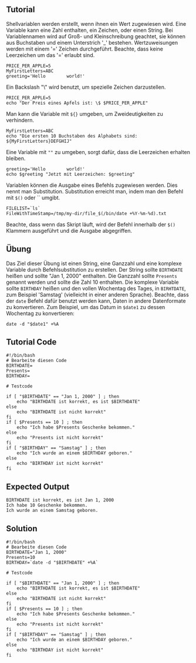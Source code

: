 Tutorial
--------
Shellvariablen werden erstellt, wenn ihnen ein Wert zugewiesen wird. Eine Variable kann eine Zahl enthalten, ein Zeichen, oder einen String. Bei Variablennamen wird auf Groß- und Kleinschreibung geachtet, sie können aus Buchstaben und einem Unterstrich '_' bestehen.
Wertzuweisungen werden mit einem '=' Zeichen durchgeführt. Beachte, dass keine Leerzeichen um das '=' erlaubt sind.

    PRICE_PER_APPLE=5
    MyFirstLetters=ABC
    greeting='Hello        world!'

Ein Backslash "\\" wird benutzt, um spezielle Zeichen darzustellen.

    PRICE_PER_APPLE=5
    echo "Der Preis eines Apfels ist: \$ $PRICE_PER_APPLE"

Man kann die Variable mit `${}` umgeben, um Zweideutigkeiten zu verhindern.

    MyFirstLetters=ABC
    echo "Die ersten 10 Buchstaben des Alphabets sind: ${MyFirstLetters}DEFGHIJ"

Eine Variable mit `""` zu umgeben, sorgt dafür, dass die Leerzeichen erhalten bleiben.
   
    greeting='Hello        world!'
    echo $greeting "Jetzt mit Leerzeichen: $greeting"

Variablen können die Ausgabe eines Befehls zugewiesen werden. Dies nennt man Substitution. Substitution erreicht man, indem man den Befehl mit `$()` oder \`\` umgibt.

    FILELIST=`ls`
    FileWithTimeStamp=/tmp/my-dir/file_$(/bin/date +%Y-%m-%d).txt

Beachte, dass wenn das Skript läuft, wird der Befehl innerhalb der `$()` Klammern ausgeführt und die Ausgabe abgegriffen.

Übung 
-----
Das Ziel dieser Übung ist einen String, eine Ganzzahl und eine komplexe Variable durch Befehlsubstitution zu erstellen. Der String sollte `BIRTHDATE` heißen und sollte "Jan 1, 2000" enthalten. Die Ganzzahl sollte `Presents` genannt werden und sollte die Zahl 10 enthalten. Die komplexe Variable sollte `BIRTHDAY` heißen und den vollen Wochentag des Tages, in `BIRHTDATE`, zum Beispiel 'Samstag' (vielleicht in einer anderen Sprache). Beachte, dass der `date` Befehl dafür benutzt werden kann, Daten in andere Datenformate zu konvertieren. Zum Beispiel, um das Datum in `$date1` zu dessen Wochentag zu konvertieren:

    date -d "$date1" +%A

Tutorial Code
-------------
    #!/bin/bash
    # Bearbeite diesen Code
    BIRTHDATE=
    Presents=
    BIRTHDAY=
    
    # Testcode 
    
    if [ "$BIRTHDATE" == "Jan 1, 2000" ] ; then
        echo "BIRTHDATE ist korrekt, es ist $BIRTHDATE"
    else
        echo "BIRTHDATE ist nicht korrekt"
    fi
    if [ $Presents == 10 ] ; then
        echo "Ich habe $Presents Geschenke bekommen."
    else
        echo "Presents ist nicht korrekt"
    fi
    if [ "$BIRTHDAY" == "Samstag" ] ; then
        echo "Ich wurde an einem $BIRTHDAY geboren."
    else
        echo "BIRTHDAY ist nicht korrekt"
    fi

Expected Output
-----------------
    BIRTHDATE ist korrekt, es ist Jan 1, 2000
    Ich habe 10 Geschenke bekommen.
    Ich wurde an einem Samstag geboren.

Solution
------
    #!/bin/bash
    # Bearbeite diesen Code
    BIRTHDATE="Jan 1, 2000"
    Presents=10
    BIRTHDAY=`date -d "$BIRTHDATE" +%A`
    
    # Testcode 
    
    if [ "$BIRTHDATE" == "Jan 1, 2000" ] ; then
        echo "BIRTHDATE ist korrekt, es ist $BIRTHDATE"
    else
        echo "BIRTHDATE ist nicht korrekt"
    fi
    if [ $Presents == 10 ] ; then
        echo "Ich habe $Presents Geschenke bekommen."
    else
        echo "Presents ist nicht korrekt"
    fi
    if [ "$BIRTHDAY" == "Samstag" ] ; then
        echo "Ich wurde an einem $BIRTHDAY geboren."
    else
        echo "BIRTHDAY ist nicht korrekt"
    fi
